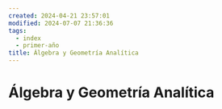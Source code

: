 ```yaml
---
created: 2024-04-21 23:57:01
modified: 2024-07-07 21:36:36
tags:
  - index
  - primer-año
title: Álgebra y Geometría Analítica
---
```


# Álgebra y Geometría Analítica
